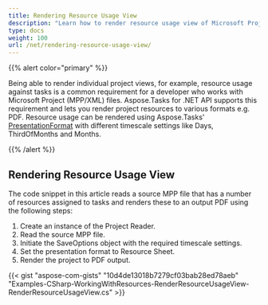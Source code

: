 ```yaml
---
title: Rendering Resource Usage View
description: "Learn how to render resource usage view of Microsoft Project (MPP/XML) files using Aspose.Tasks for .NET."
type: docs
weight: 100
url: /net/rendering-resource-usage-view/
---
```


{{% alert color="primary" %}}

Being able to render individual project views, for example, resource usage against tasks is a common requirement for a developer who works with Microsoft Project (MPP/XML) files. Aspose.Tasks for .NET API supports this requirement and lets you render project resources to various formats e.g. PDF. Resource usage can be rendered using Aspose.Tasks' [PresentationFormat](https://apireference.aspose.com/tasks/net/aspose.tasks.visualization/presentationformat) with different timescale settings like Days, ThirdOfMonths and Months.

{{% /alert %}}

## **Rendering Resource Usage View**
The code snippet in this article reads a source MPP file that has a number of resources assigned to tasks and renders these to an output PDF using the following steps:

1. Create an instance of the Project Reader.
2. Read the source MPP file.
3. Initiate the SaveOptions object with the required timescale settings.
4. Set the presentation format to Resource Sheet.
5. Render the project to PDF output.

{{< gist "aspose-com-gists" "10d4de13018b7279cf03bab28ed78aeb" "Examples-CSharp-WorkingWithResources-RenderResourceUsageView-RenderResourceUsageView.cs" >}}
